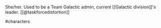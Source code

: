 She/her. Used to be a Team Galactic admin, current [[Galactic division]]'s leader. [[@taskforcedistortion]]

#characters 
